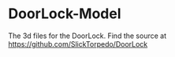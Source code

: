 # DoorLock-Model
The 3d files for the DoorLock. Find the source at https://github.com/SlickTorpedo/DoorLock
